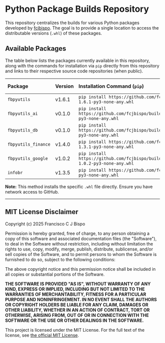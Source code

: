 # Python Package Builds Repository

This repository centralizes the builds for various Python packages developed by [fcjbispo](https://github.com/fcjbispo). The goal is to provide a single location to access the distributable versions (`.whl`) of these packages.

## Available Packages

The table below lists the packages currently available in this repository, along with the commands for installation via `pip` directly from this repository and links to their respective source code repositories (when public).

| Package             | Version | Installation Command (`pip`)                                                                                                                            | Source Repository (GitHub)                                                  |
| :------------------ |:------- | :------------------------------------------------------------------------------------------------------------------------------------------------------ | :-------------------------------------------------------------------------- |
| `fbpyutils`         |  v1.6.1 | `pip install https://github.com/fcjbispo/builds/blob/0f0ada5c3b52b40c60ed4fc4b4197e0c01c6b480/fbpyutils/fbpyutils-1.6.1-py3-none-any.whl`               | [fcjbispo/fbpyutils](https://github.com/fcjbispo/fbpyutils)                 |
| `fbpyutils_ai`      |  v0.1.0 | `pip install https://github.com/fcjbispo/builds/blob/0f0ada5c3b52b40c60ed4fc4b4197e0c01c6b480/fbpyutils_ai/fbpyutils_ai-0.1.0-py3-none-any.whl`         | [fcjbispo/fbpyutils_ai](https://github.com/fcjbispo/fbpyutils_ai)           |
| `fbpyutils_db`      |  v0.1.0 | `pip install https://github.com/fcjbispo/builds/blob/0f0ada5c3b52b40c60ed4fc4b4197e0c01c6b480/fbpyutils_db/fbpyutils_db-0.1.0-py3-none-any.whl`         | [fcjbispo/fbpyutils_db](https://github.com/fcjbispo/fbpyutils_db)           |
| `fbpyutils_finance` |  v1.4.0 | `pip install https://github.com/fcjbispo/builds/blob/0f0ada5c3b52b40c60ed4fc4b4197e0c01c6b480/fbpyutils_finance-1.3.1-py3-none-any.whl`                 | [fcjbispo/fbpyutils_finance](https://github.com/fcjbispo/fbpyutils_finance) |
| `fbpyutils_google`  |  v1.0.2 | `pip install https://github.com/fcjbispo/builds/blob/0f0ada5c3b52b40c60ed4fc4b4197e0c01c6b480/fbpyutils_google/fbpyutils_google-1.0.2-py3-none-any.whl` | [fcjbispo/fbpyutils_google](https://github.com/fcjbispo/fbpyutils_google)                                                     |
| `infobr`            |  v1.3.5 | `pip install https://github.com/fcjbispo/builds/blob/0f0ada5c3b52b40c60ed4fc4b4197e0c01c6b480/infobr/infobr-1.3.5-py3-none-any.whl`                     | `Unavailable (private)`                                                     |

**Note:** This method installs the specific `.whl` file directly. Ensure you have network access to GitHub.

---
## MIT License Disclaimer

Copyright (c) 2025 Francisco C J Bispo

Permission is hereby granted, free of charge, to any person obtaining a copy of this software and associated documentation files (the "Software"), to deal in the Software without restriction, including without limitation the rights to use, copy, modify, merge, publish, distribute, sublicense, and/or sell copies of the Software, and to permit persons to whom the Software is furnished to do so, subject to the following conditions:

The above copyright notice and this permission notice shall be included in all copies or substantial portions of the Software.

**THE SOFTWARE IS PROVIDED "AS IS", WITHOUT WARRANTY OF ANY KIND, EXPRESS OR IMPLIED, INCLUDING BUT NOT LIMITED TO THE WARRANTIES OF MERCHANTABILITY, FITNESS FOR A PARTICULAR PURPOSE AND NONINFRINGEMENT. IN NO EVENT SHALL THE AUTHORS OR COPYRIGHT HOLDERS BE LIABLE FOR ANY CLAIM, DAMAGES OR OTHER LIABILITY, WHETHER IN AN ACTION OF CONTRACT, TORT OR OTHERWISE, ARISING FROM, OUT OF OR IN CONNECTION WITH THE SOFTWARE OR THE USE OR OTHER DEALINGS IN THE SOFTWARE.**

This project is licensed under the MIT License. For the full text of the license, see [the official MIT License](https://opensource.org/licenses/MIT).
